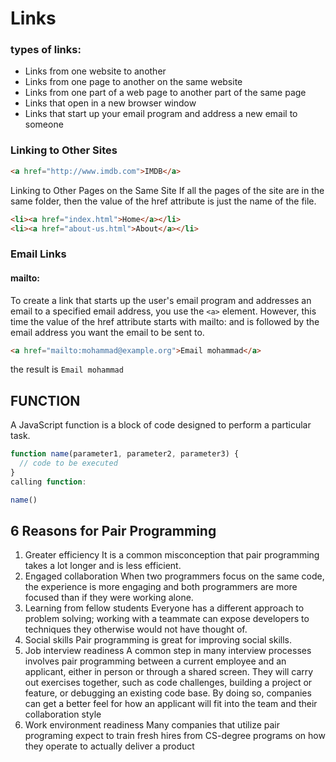 
# Links
### types of links:

+ Links from one website to another
+ Links from one page to another on the same website
+ Links from one part of a web page to another part of the
same page
+ Links that open in a new browser window
+ Links that start up your email program and address a new email to someone


### Linking to Other Sites
```html
<a href="http://www.imdb.com">IMDB</a>
```
Linking to Other Pages on the Same Site
If all the pages of the site are in the same folder, then the value of the href attribute is just the
name of the file.
```html
<li><a href="index.html">Home</a></li>
<li><a href="about-us.html">About</a></li>
```

### Email Links

#### mailto:

To create a link that starts up the user's email program and addresses an email to a specified email address, you use the `<a>` element. However, this time the value of the href attribute starts with mailto: and is followed by the email address you want the email to be sent to.
```html
<a href="mailto:mohammad@example.org">Email mohammad</a>
```
the result is `Email mohammad`
## FUNCTION

A JavaScript function is a block of code designed to perform a particular task.
```js
function name(parameter1, parameter2, parameter3) {
  // code to be executed
}
calling function:
```

```js
name()
```

## 6 Reasons for Pair Programming
1. Greater efficiency
It is a common misconception that pair programming takes a lot longer and is less efficient.
2. Engaged collaboration
When two programmers focus on the same code, the experience is more engaging and both programmers are more focused than if they were working alone.
3. Learning from fellow students
Everyone has a different approach to problem solving; working with a teammate can expose developers to techniques they otherwise would not have thought of.
4. Social skills
Pair programming is great for improving social skills.
5. Job interview readiness
A common step in many interview processes involves pair programming between a current employee and an applicant, either in person or through a shared screen. They will carry out exercises together, such as code challenges, building a project or feature, or debugging an existing code base. By doing so, companies can get a better feel for how an applicant will fit into the team and their collaboration style
6. Work environment readiness
Many companies that utilize pair programing expect to train fresh hires from CS-degree programs on how they operate to actually deliver a product